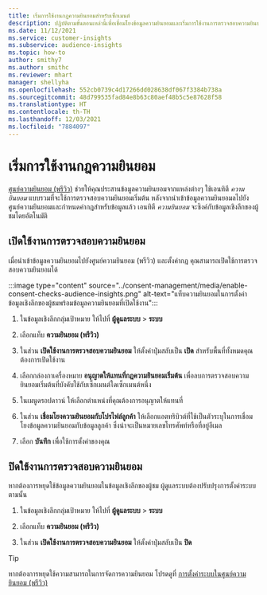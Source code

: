 ```yaml
---
title: เริ่มการใช้งานกฎความยินยอมสำหรับเซ็กเมนต์
description: ปฏิบัติตามขั้นตอนเหล่านี้เพื่อเชื่อมโยงข้อมูลความยินยอมและเริ่มการใช้งานการตรวจสอบความยินยอมในข้อมูลเชิงลึกของผู้ชม ผู้ดูแลระบบยังสามารถปิดใช้งานการตรวจสอบความยินยอมได้เช่นกัน
ms.date: 11/12/2021
ms.service: customer-insights
ms.subservice: audience-insights
ms.topic: how-to
author: smithy7
ms.author: smithc
ms.reviewer: mhart
manager: shellyha
ms.openlocfilehash: 552cb0739c4d17266dd028638df067f3384b738a
ms.sourcegitcommit: 48d799535fad84e8b63c80aef48b5c5e87628f58
ms.translationtype: HT
ms.contentlocale: th-TH
ms.lasthandoff: 12/03/2021
ms.locfileid: "7884097"
---
```

# <a name="activate-consent-rules"></a>เริ่มการใช้งานกฎความยินยอม

[ศูนย์ความยินยอม (พรีวิว)](../consent-management/overview.md) ช่วยให้คุณประสานข้อมูลความยินยอมจากแหล่งต่างๆ ใช้เอนทิตี *ความยินยอม* แบบรวมที่จะใช้การตรวจสอบความยินยอมเริ่มต้น หลังจากนำเข้าข้อมูลความยินยอมลไปยังศูนย์ความยินยอมและกำหนดค่ากฎสำหรับข้อมูลแล้ว เอนทิตี *ความยินยอม* จะซิงค์กับข้อมูลเชิงลึกของผู้ชมโดยอัตโนมัติ

## <a name="enable-consent-checks"></a>เปิดใช้งานการตรวจสอบความยินยอม

เมื่อนำเข้าข้อมูลความยินยอมไปยังศูนย์ความยินยอม (พรีวิว) และตั้งค่ากฎ คุณสามารถเปิดใช้การตรวจสอบความยินยอมได้ 

:::image type="content" source="../consent-management/media/enable-consent-checks-audience-insights.png" alt-text="แท็บความยินยอมในการตั้งค่าข้อมูลเชิงลึกของผู้ชมพร้อมข้อมูลความยินยอมที่เปิดใช้งาน":::

1. ในข้อมูลเชิงลึกกลุ่มเป้าหมาย ให้ไปที่ **ผู้ดูแลระบบ** > **ระบบ**

1. เลือกแท็บ **ความยินยอม (พรีวิว)**

1. ในส่วน **เปิดใช้งานการตรวจสอบความยินยอม** ให้ตั้งค่าปุ่มสลับเป็น **เปิด** สำหรับพื้นที่ทั้งหมดคุณต้องการเปิดใช้งาน

1. เลือกกล่องกาเครื่องหมาย **อนุญาตให้แทนที่กฎความยินยอมเริ่มต้น** เพื่อลบการตรวจสอบความยินยอมเริ่มต้นที่บังคับใช้กับเซ็กเมนต์ใดเซ็กเมนต์หนึ่ง 

1. ในเมนูดรอปดาวน์ ให้เลือกตำแหน่งที่คุณต้องการอนุญาตให้แทนที่     

1. ในส่วน **เชื่อมโยงความยินยอมกับโปรไฟล์ลูกค้า** ให้เลือกแอตทริบิวต์ที่ใช้เป็นตัวระบุในการเชื่อมโยงข้อมูลความยินยอมกับข้อมูลลูกค้า ซึ่งน่าจะเป็นหมายเลขโทรศัพท์หรือที่อยู่อีเมล 

1. เลือก **บันทึก** เพื่อใช้การตั้งค่าของคุณ

## <a name="disable-consent-checks"></a>ปิดใช้งานการตรวจสอบความยินยอม

หากต้องการหยุดใช้ข้อมูลความยินยอมในข้อมูลเชิงลึกของผู้ชม ผู้ดูแลระบบต้องปรับปรุงการตั้งค่าระบบตามนั้น

1. ในข้อมูลเชิงลึกกลุ่มเป้าหมาย ให้ไปที่ **ผู้ดูแลระบบ** > **ระบบ**

1. เลือกแท็บ **ความยินยอม (พรีวิว)**

1. ในส่วน **เปิดใช้งานการตรวจสอบความยินยอม** ให้ตั้งค่าปุ่มสลับเป็น **ปิด**

> [!TIP]
> หากต้องการหยุดใช้ความสามารถในการจัดการความยินยอม โปรดดูที่ [การตั้งค่าระบบในศูนย์ความยินยอม (พรีวิว)](../consent-management/system-settings.md)
